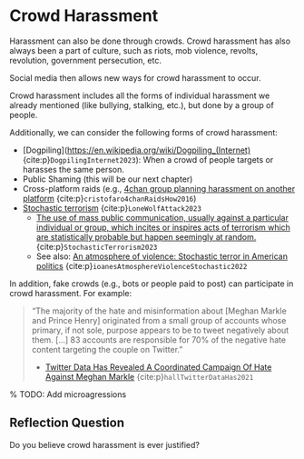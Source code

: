 # Crowd Harassment
Harassment can also be done through crowds. Crowd harassment has also always been a part of culture, such as riots, mob violence, revolts, revolution, government persecution, etc.

Social media then allows new ways for crowd harassment to occur.


Crowd harassment includes all the forms of individual harassment we already mentioned (like bullying, stalking, etc.), but done by a group of people.

Additionally, we can consider the following forms of crowd harassment:
- [Dogpiling](https://en.wikipedia.org/wiki/Dogpiling_(Internet) {cite:p}`DogpilingInternet2023`): When a crowd of people targets or harasses the same person.
- Public Shaming (this will be our next chapter)
- Cross-platform raids (e.g., [4chan group planning harassment on another platform](https://theconversation.com/4chan-raids-how-one-dark-corner-of-the-internet-is-spreading-its-shadows-68394) {cite:p}`cristofaro4chanRaidsHow2016`)
- [Stochastic terrorism](https://en.wikipedia.org/wiki/Lone_wolf_attack#Stochastic_terrorism) {cite:p}`LoneWolfAttack2023`
  - [The use of mass public communication, usually against a particular individual or group, which incites or inspires acts of terrorism which are statistically probable but happen seemingly at random.](https://en.wiktionary.org/wiki/stochastic_terrorism) {cite:p}`StochasticTerrorism2023`
  - See also: [An atmosphere of violence: Stochastic terror in American politics](https://www.vox.com/2022/11/5/23441858/violence-stochastic-terror-american-politics-trump-pelosi) {cite:p}`ioanesAtmosphereViolenceStochastic2022`

In addition, fake crowds (e.g., bots or people paid to post) can participate in crowd harassment. For example:
> “The majority of the hate and misinformation about [Meghan Markle and Prince Henry] originated from a small group of accounts whose primary, if not sole, purpose appears to be to tweet negatively about them. [...] 83 accounts are responsible for 70% of the negative hate content targeting the couple on Twitter.”
>
> - [Twitter Data Has Revealed A Coordinated Campaign Of Hate Against Meghan Markle](https://www.buzzfeednews.com/article/ellievhall/bot-sentinel-meghan-markle-prince-harry-twitter) {cite:p}`hallTwitterDataHas2021`

% TODO: Add microagressions

## Reflection Question

Do you believe crowd harassment is ever justified?
